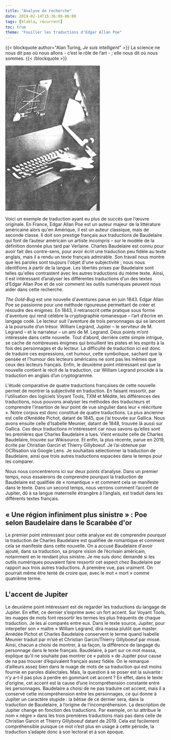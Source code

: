 ```yaml
---
title: "Analyse de recherche"
date: 2019-02-14T15:36:09-06:00
tags: [blabla, récurrent]
toc: true
theme: "Fouiller les traductions d'Edgar Allan Poe"
---
```


<!--la métadonnée ajoutée "theme" peut être ajoutée à d'autres fichiers du dossier posts si voulu-->

{{< blockquote author="Alan Turing, *Je suis intelligent*" >}}
La science ne nous dit pas où nous allons - c’est le rôle de l’art - ; elle nous dit où nous sommes.
{{< /blockquote >}}

<!--cette image se trouve à la source des contenus-->
![image.jpg](../image.jpg)


<!-- si jamais je souhaite afficher l'image du bug, le code est le suivant : 

![bug.jpg](../images/bug.jpg)

et si jamais je souhaite afficher l'image logo du site, le code est le suivant : 

![logo.png](../images/logo.png)


-->

Voici un exemple de traduction ayant eu plus de succès que l’œuvre originale. En France, Edgar Allan Poe est un auteur majeur de la littérature américaine alors qu'en Amérique, il est un auteur classique, mais de seconde classe. Il doit son prestige français aux traductions de Baudelaire qui font de l’auteur américain un artiste incompris – sur le modèle de la définition donnée plus tard par Verlaine. Charles Baudelaire est connu pour avoir fait des contre-sens, pour avoir écrit une traduction peu fidèle au texte anglais, mais il a rendu un texte français admirable. Son travail nous montre que les paroles sont toujours l'objet d'une subjectivité ; nous nous identifions à partir de la langue. Les libertés prises par Baudelaire sont telles qu'elles contrastent avec les autres traductions du même texte. Ainsi, il est intéressant d’analyser les différentes traductions d’un des textes d’Edgar Allan Poe et de voir comment les outils numériques peuvent nous aider dans cette recherche.

*The Gold-Bug* est une nouvelle d'aventures parue en juin 1843. Edgar Allan Poe se passionne pour une méthode rigoureuse permettant de créer et résoudre des énigmes. En 1843, il retranscrit cette pratique sous forme d'aventure qui rend célèbre la cryptographie romanesque – l’art d’écrire en langage codé. Le lecteur suit l'aventure de trois personnages qui se lancent à la poursuite d’un trésor. William Legrand, Jupiter – le serviteur de M. Legrand – et le narrateur – un ami de M. Legrand. Deux points m’ont intéressée dans cette nouvelle. Tout d’abord, derrière cette simple intrigue, se cache de nombreuses énigmes qui brouillent les pistes et les esprits à la fois des personnages et du lecteur. La difficulté de traduction ici est donc de traduire ces expressions, cet humour, cette symbolique, sachant que la pensée et l’humour des lecteurs américains ne sont pas les mêmes que ceux des lecteurs français. Enfin, le deuxième point intéressant est que la nouvelle contient le récit de la traduction, car William Legrand procède à la traduction en anglais d’un cryptogramme.

L'étude comparative de quatre traductions françaises de cette nouvelle permet de montrer la subjectivité en traduction. En faisant ressortir, par l'utilisation des logiciels Voyant Tools, TXM et Médite, les différences des traductions, nous pouvons analyser les méthodes des traducteurs et comprendre l'insertion de leur point de vue singulier dans leur « réécriture ». Notre corpus est donc constitué de quatre traductions. La plus ancienne est celle d’Amédée Pichot, datant de 1845, que j’ai trouvée sur Gallica. Nous avons ensuite celle d’Isabelle Meunier, datant de 1848, trouvée là aussi sur Gallica. Ces deux traductions m’intéressent car nous savons qu’elles sont les premières que Charles Baudelaire a lues. Vient ensuite celle de Charles Baudelaire, trouvée sur Wikisource. Et enfin, la plus récente, parue en 2019, écrite par Christian Garcin et Thierry Gillyboeuf. Je l’ai obtenue par OCRisation via Google Lens. Je souhaitais sélectionner la traduction de Baudelaire, ainsi que trois autres traductions espacées dans le temps pour les comparer.

Nous nous concentrerons ici sur deux points d’analyse. Dans un premier temps, nous essaierons de comprendre pourquoi la traduction de Baudelaire est qualifiée de « romantique » et comment cela se manifeste dans le texte. Dans un second temps, nous verrons comment l’accent de Jupiter, dû à sa langue maternelle étrangère à l’anglais, est traduit dans les différents textes français.

## « Une région infiniment plus sinistre » : Poe selon Baudelaire dans le Scarabée d'or
Le premier point intéressant pour cette analyse est de comprendre pourquoi la traduction de Charles Baudelaire est qualifiée de romantique et comment cela se manifeste dans cette nouvelle. On a accusé Baudelaire d'avoir ajouté, dans sa traduction, sa propre vision de l’écrivain américain, notamment en le rendant plus sinistre. Je me suis donc demandé si les outils numériques pouvaient faire ressortir cet aspect chez Baudelaire par rapport aux trois autres traductions. À première vue, pas vraiment. On pourrait même être tenté de croire que, avec le mot « mort » comme quatrième terme.

## L'accent de Jupiter
Le deuxième point intéressant est de regarder les traductions du langage de Jupiter. En effet, ce dernier s’exprime avec un fort accent. Sur Voyant Tools, les nuages de mots font ressortir les termes les plus fréquents de chaque traduction. Je les ai comparés entre eux. Dans le texte source, Jupiter, pour interpeller son « maître » William Legrand, dira massa plutôt que master. Amédée Pichot et Charles Baudelaire conservent le terme quand Isabelle Meunier traduit par m’sié et Christian Garcin/Thierry Gillyboeuf par missé. Ainsi, chacun a choisi de montrer, à sa façon, la différence de langage du personnage dans le texte français. Baudelaire, à part sur ce mot massa, explique qu’il ne souhaite pas montrer ce « patois » de Jupiter pour cause de na pas trouver d’équivalent français assez fidèle. On le remarque d’ailleurs assez bien dans le nuage de mots de sa traduction qui est moins fournie en paroles dialectales. Mais, la question à se poser est la suivante : n’y a-t-il pas plus à perdre en gommant cet accent ? En effet, dans le texte d’origine, cet accent est la cause d’une incompréhension constante entre les personnages. Baudelaire a choisi de ne pas traduire cet accent, mais il a conservé cette incompréhension entre les personnages, ce qui donne à Jupiter un caractère stupide : la bêtise de ce dernier sera, dans la traduction de Baudelaire, à l’origine de l’incompréhension. La description de Jupiter change en fonction des traductions. Par exemple, on lui attribue le nom « nègre » dans les trois premières traductions mais pas dans celle de Christian Garcin et Thierry Gillyboeuf datant de 2019. Cela est facilement compréhensible puisque ce mot n’est plus en usage à cette période, la traduction s’adapte donc à son lectorat et à son époque.
